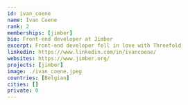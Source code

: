 ```yaml
---
id: ivan_coene
name: Ivan Coene
rank: 2
memberships: [jimber]
bio: Front-end developer at Jimber
excerpt: Front-end developer fell in love with Threefold  
linkedin: https://www.linkedin.com/in/ivancoene/
websites: https://www.jimber.org/
projects: [jimber]
image: ./ivan_coene.jpeg
countries: [Belgian]
cities: []
private: 0
---
```

